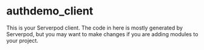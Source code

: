 # authdemo_client

This is your Serverpod client. The code in here is mostly generated by
Serverpod, but you may want to make changes if you are adding modules to your
project.
